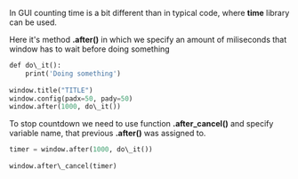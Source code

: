 


  
In GUI counting time is a bit different than in typical code, where **time** library can be used.  
  
Here it's method **.after()** in which we specify an amount of miliseconds that window has to wait before doing something  
  

```python
def do\_it():  
    print('Doing something')  
  
window.title("TITLE")  
window.config(padx=50, pady=50)  
window.after(1000, do\_it())
```
  
  
To stop countdown we need to use function **.after\_cancel()** and specify variable name, that previous **.after()** was assigned to.  
  

```python
timer = window.after(1000, do\_it())  
  
window.after\_cancel(timer)
```

